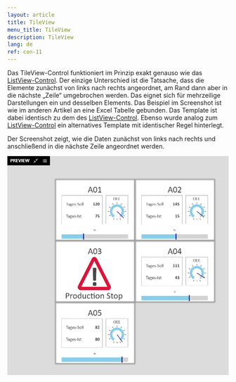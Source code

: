 ```yaml
---
layout: article
title: TileView
menu_title: TileView
description: TileView
lang: de
ref: con-11
---
```


Das TileView-Control funktioniert im Prinzip exakt genauso wie das [ListView-Control](/controls/10-de-list-view.html). Der einzige Unterschied ist die Tatsache, dass die Elemente zunächst von links nach rechts angeordnet, am Rand dann aber in die nächste „Zeile“ umgebrochen werden. Das eignet sich für mehrzeilige Darstellungen ein und desselben Elements. Das Beispiel im Screenshot ist wie im anderen Artikel an eine Excel Tabelle gebunden. Das Template ist dabei identisch zu dem des [ListView-Control](/controls/10-de-list-view.html).
Ebenso wurde analog zum [ListView-Control](/controls/10-de-list-view.html) ein alternatives Template mit identischer Regel hinterlegt.

Der Screenshot zeigt, wie die Daten zunächst von links nach rechts und anschließend in die nächste Zeile angeordnet werden.

![image_1](/assets/images/Controls/TileView/tileview1.png)

